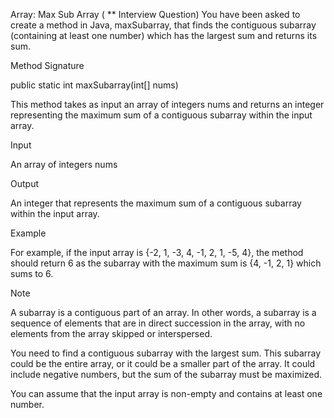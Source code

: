 Array: Max Sub Array ( ** Interview Question)
You have been asked to create a method in Java, maxSubarray, that finds the contiguous subarray (containing at least one number) which has the largest sum and returns its sum.



Method Signature

public static int maxSubarray(int[] nums)


This method takes as input an array of integers nums and returns an integer representing the maximum sum of a contiguous subarray within the input array.



Input

An array of integers nums



Output

An integer that represents the maximum sum of a contiguous subarray within the input array.



Example

For example, if the input array is {-2, 1, -3, 4, -1, 2, 1, -5, 4}, the method should return 6 as the subarray with the maximum sum is {4, -1, 2, 1} which sums to 6.



Note

A subarray is a contiguous part of an array. In other words, a subarray is a sequence of elements that are in direct succession in the array, with no elements from the array skipped or interspersed.

You need to find a contiguous subarray with the largest sum. This subarray could be the entire array, or it could be a smaller part of the array. It could include negative numbers, but the sum of the subarray must be maximized.

You can assume that the input array is non-empty and contains at least one number.



